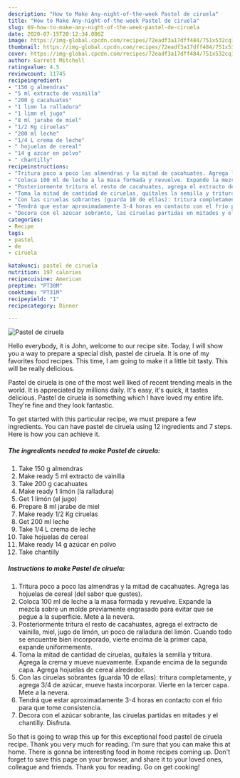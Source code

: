 ```yaml
---
description: "How to Make Any-night-of-the-week Pastel de ciruela"
title: "How to Make Any-night-of-the-week Pastel de ciruela"
slug: 69-how-to-make-any-night-of-the-week-pastel-de-ciruela
date: 2020-07-15T20:12:34.086Z
image: https://img-global.cpcdn.com/recipes/72eadf3a17dff484/751x532cq70/pastel-de-ciruela-foto-principal.jpg
thumbnail: https://img-global.cpcdn.com/recipes/72eadf3a17dff484/751x532cq70/pastel-de-ciruela-foto-principal.jpg
cover: https://img-global.cpcdn.com/recipes/72eadf3a17dff484/751x532cq70/pastel-de-ciruela-foto-principal.jpg
author: Garrett Mitchell
ratingvalue: 4.5
reviewcount: 11745
recipeingredient:
- "150 g almendras"
- "5 ml extracto de vainilla"
- "200 g cacahuates"
- "1 limn la ralladura"
- "1 limn el jugo"
- "8 ml jarabe de miel"
- "1/2 Kg ciruelas"
- "200 ml leche"
- "1/4 L crema de leche"
- " hojuelas de cereal"
- "14 g azcar en polvo"
- " chantilly"
recipeinstructions:
- "Tritura poco a poco las almendras y la mitad de cacahuates. Agrega las hojuelas de cereal (del sabor que gustes)."
- "Coloca 100 ml de leche a la masa formada y revuelve. Expande la mezcla sobre un molde previamente engrasado para evitar que se pegue a la superficie. Mete a la nevera."
- "Posteriormente tritura el resto de cacahuates, agrega el extracto de vainilla, miel, jugo de limón, un poco de ralladura del limón. Cuando todo se encuentre bien incorporado, vierte encima de la primer capa, expande uniformemente."
- "Toma la mitad de cantidad de ciruelas, quítales la semilla y tritura. Agrega la crema y mueve nuevamente. Expande encima de la segunda capa. Agrega hojuelas de cereal alrededor."
- "Con las ciruelas sobrantes (guarda 10 de ellas): tritura completamente, y agrega 3/4 de azúcar, mueve hasta incorporar. Vierte en la tercer capa. Mete a la nevera."
- "Tendrá que estar aproximadamente 3-4 horas en contacto con el frío para que tome consistencia."
- "Decora con el azúcar sobrante, las ciruelas partidas en mitades y el chantilly. Disfruta."
categories:
- Recipe
tags:
- pastel
- de
- ciruela

katakunci: pastel de ciruela 
nutrition: 197 calories
recipecuisine: American
preptime: "PT30M"
cooktime: "PT31M"
recipeyield: "1"
recipecategory: Dinner

---
```



![Pastel de ciruela](https://img-global.cpcdn.com/recipes/72eadf3a17dff484/751x532cq70/pastel-de-ciruela-foto-principal.jpg)

Hello everybody, it is John, welcome to our recipe site. Today, I will show you a way to prepare a special dish, pastel de ciruela. It is one of my favorites food recipes. This time, I am going to make it a little bit tasty. This will be really delicious.



Pastel de ciruela is one of the most well liked of recent trending meals in the world. It is appreciated by millions daily. It's easy, it's quick, it tastes delicious. Pastel de ciruela is something which I have loved my entire life. They're fine and they look fantastic.


To get started with this particular recipe, we must prepare a few ingredients. You can have pastel de ciruela using 12 ingredients and 7 steps. Here is how you can achieve it.

<!--inarticleads1-->

##### The ingredients needed to make Pastel de ciruela:

1. Take 150 g almendras
1. Make ready 5 ml extracto de vainilla
1. Take 200 g cacahuates
1. Make ready 1 limón (la ralladura)
1. Get 1 limón (el jugo)
1. Prepare 8 ml jarabe de miel
1. Make ready 1/2 Kg ciruelas
1. Get 200 ml leche
1. Take 1/4 L crema de leche
1. Take  hojuelas de cereal
1. Make ready 14 g azúcar en polvo
1. Take  chantilly




<!--inarticleads2-->

##### Instructions to make Pastel de ciruela:

1. Tritura poco a poco las almendras y la mitad de cacahuates. Agrega las hojuelas de cereal (del sabor que gustes).
1. Coloca 100 ml de leche a la masa formada y revuelve. Expande la mezcla sobre un molde previamente engrasado para evitar que se pegue a la superficie. Mete a la nevera.
1. Posteriormente tritura el resto de cacahuates, agrega el extracto de vainilla, miel, jugo de limón, un poco de ralladura del limón. Cuando todo se encuentre bien incorporado, vierte encima de la primer capa, expande uniformemente.
1. Toma la mitad de cantidad de ciruelas, quítales la semilla y tritura. Agrega la crema y mueve nuevamente. Expande encima de la segunda capa. Agrega hojuelas de cereal alrededor.
1. Con las ciruelas sobrantes (guarda 10 de ellas): tritura completamente, y agrega 3/4 de azúcar, mueve hasta incorporar. Vierte en la tercer capa. Mete a la nevera.
1. Tendrá que estar aproximadamente 3-4 horas en contacto con el frío para que tome consistencia.
1. Decora con el azúcar sobrante, las ciruelas partidas en mitades y el chantilly. Disfruta.




So that is going to wrap this up for this exceptional food pastel de ciruela recipe. Thank you very much for reading. I'm sure that you can make this at home. There is gonna be interesting food in home recipes coming up. Don't forget to save this page on your browser, and share it to your loved ones, colleague and friends. Thank you for reading. Go on get cooking!

